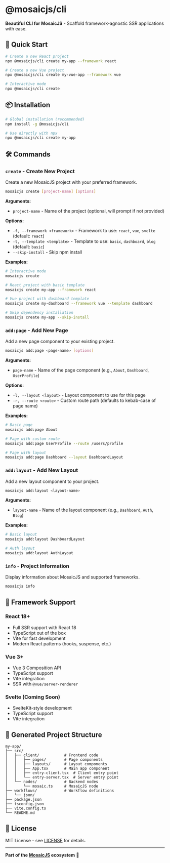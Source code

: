 # @mosaicjs/cli

**Beautiful CLI for MosaicJS** - Scaffold framework-agnostic SSR applications with ease.

## 🚀 Quick Start

```bash
# Create a new React project
npx @mosaicjs/cli create my-app --framework react

# Create a new Vue project  
npx @mosaicjs/cli create my-vue-app --framework vue

# Interactive mode
npx @mosaicjs/cli create
```

## 📦 Installation

```bash
# Global installation (recommended)
npm install -g @mosaicjs/cli

# Use directly with npx
npx @mosaicjs/cli create my-app
```

## 🛠️ Commands

### `create` - Create New Project

Create a new MosaicJS project with your preferred framework.

```bash
mosaicjs create [project-name] [options]
```

**Arguments:**
- `project-name` - Name of the project (optional, will prompt if not provided)

**Options:**
- `-f, --framework <framework>` - Framework to use: `react`, `vue`, `svelte` (default: `react`)
- `-t, --template <template>` - Template to use: `basic`, `dashboard`, `blog` (default: `basic`)
- `--skip-install` - Skip npm install

**Examples:**
```bash
# Interactive mode
mosaicjs create

# React project with basic template
mosaicjs create my-app --framework react

# Vue project with dashboard template
mosaicjs create my-dashboard --framework vue --template dashboard

# Skip dependency installation
mosaicjs create my-app --skip-install
```

### `add:page` - Add New Page

Add a new page component to your existing project.

```bash
mosaicjs add:page <page-name> [options]
```

**Arguments:**
- `page-name` - Name of the page component (e.g., `About`, `Dashboard`, `UserProfile`)

**Options:**
- `-l, --layout <layout>` - Layout component to use for this page
- `-r, --route <route>` - Custom route path (defaults to kebab-case of page name)

**Examples:**
```bash
# Basic page
mosaicjs add:page About

# Page with custom route
mosaicjs add:page UserProfile --route /users/profile

# Page with layout
mosaicjs add:page Dashboard --layout DashboardLayout
```

### `add:layout` - Add New Layout

Add a new layout component to your project.

```bash
mosaicjs add:layout <layout-name>
```

**Arguments:**
- `layout-name` - Name of the layout component (e.g., `Dashboard`, `Auth`, `Blog`)

**Examples:**
```bash
# Basic layout
mosaicjs add:layout DashboardLayout

# Auth layout
mosaicjs add:layout AuthLayout
```

### `info` - Project Information

Display information about MosaicJS and supported frameworks.

```bash
mosaicjs info
```

## 🎨 Framework Support

### React 18+
- Full SSR support with React 18
- TypeScript out of the box
- Vite for fast development
- Modern React patterns (hooks, suspense, etc.)

### Vue 3+
- Vue 3 Composition API
- TypeScript support
- Vite integration
- SSR with `@vue/server-renderer`

### Svelte (Coming Soon)
- SvelteKit-style development
- TypeScript support
- Vite integration

## 📁 Generated Project Structure

```
my-app/
├── src/
│   ├── client/           # Frontend code
│   │   ├── pages/        # Page components
│   │   ├── layouts/      # Layout components
│   │   ├── App.tsx       # Main app component
│   │   ├── entry-client.tsx  # Client entry point
│   │   └── entry-server.tsx  # Server entry point
│   └── nodes/            # Backend nodes
│       └── mosaic.ts     # MosaicJS node
├── workflows/            # Workflow definitions
│   └── json/
├── package.json
├── tsconfig.json
├── vite.config.ts
└── README.md
```

## 📄 License

MIT License - see [LICENSE](../../LICENSE) for details.

---

**Part of the [MosaicJS](https://mosaicjs.dev) ecosystem** 🎯 